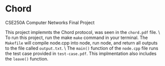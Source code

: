 # Chord
CSE250A Computer Networks Final Project 

This project implemnts the Chord protocol, was seen in the `chord.pdf` file. 
\\
To run this project, run the make `make` command in your terminal. The `Makefile` will compile node.cpp into node, run node, and return all outputs to the file called `output.txt`. 
\\
The `main()` function of the `node.cpp` file runs the test case provided in `test-case.pdf`. This implmentation also includes the `leave()` function. 